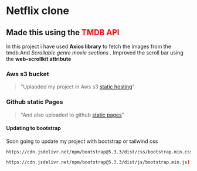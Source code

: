 <h1>Netflix clone</h1>
 <h2>Made this using the <span style="color: red">TMDB API</span></h2>

In this project i have used **Axios library** to fetch the images from the tmdb.And *Scrollable genre movie sections* .
Improved the scroll bar using the <strong>web-scrollkit attribute</strong>

<h3>Aws s3 bucket</h3>

> "Uplaoded my project in Aws s3 [static hosting](https://netflixclone09.s3.eu-north-1.amazonaws.com/index.html)"

<h3>Github static Pages</h3>

> "And also uploaded to github [static pages](https://abhishekjupalli-1409.github.io/Netflixclone2/)"

 #### Updating to bootstrap
 Soon going to update my project with bootstrap or tailwind css
 ```
 https://cdn.jsdelivr.net/npm/bootstrap@5.3.3/dist/css/bootstrap.min.css
 ```
 ```sh
https://cdn.jsdelivr.net/npm/bootstrap@5.3.3/dist/js/bootstrap.min.js)
 ```
    
